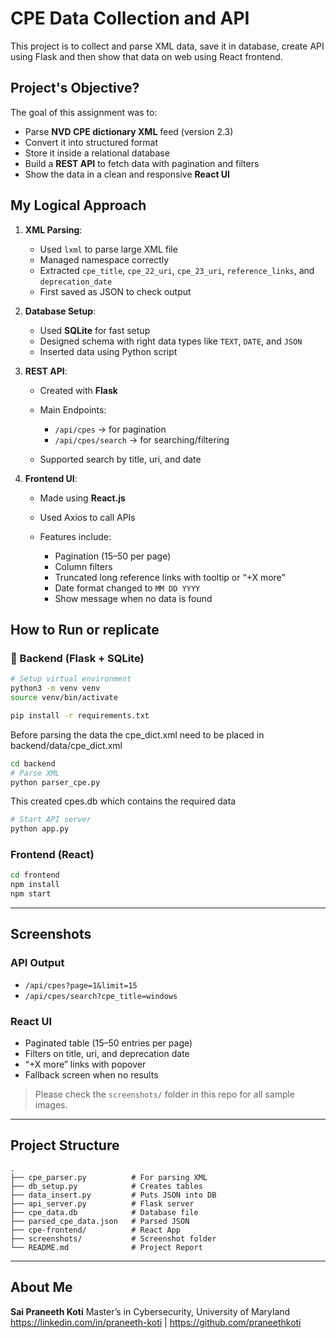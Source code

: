 #  CPE Data Collection and API
This project is to collect and parse XML data, save it in database, create API using Flask and then show that data on web using React frontend.


## Project's Objective?

The goal of this assignment was to:

* Parse **NVD CPE dictionary XML** feed (version 2.3)
* Convert it into structured format
* Store it inside a relational database
* Build a **REST API** to fetch data with pagination and filters
* Show the data in a clean and responsive **React UI**


## My Logical Approach

1. **XML Parsing**:

   * Used `lxml` to parse large XML file
   * Managed namespace correctly
   * Extracted `cpe_title`, `cpe_22_uri`, `cpe_23_uri`, `reference_links`, and `deprecation_date`
   * First saved as JSON to check output

2. **Database Setup**:

   * Used **SQLite** for fast setup
   * Designed schema with right data types like `TEXT`, `DATE`, and `JSON`
   * Inserted data using Python script

3. **REST API**:

   * Created with **Flask**
   * Main Endpoints:

     * `/api/cpes` → for pagination
     * `/api/cpes/search` → for searching/filtering
   * Supported search by title, uri, and date

4. **Frontend UI**:

   * Made using **React.js**
   * Used Axios to call APIs
   * Features include:

     * Pagination (15–50 per page)
     * Column filters
     * Truncated long reference links with tooltip or “+X more”
     * Date format changed to `MM DD YYYY`
     * Show message when no data is found




## How to Run or replicate

### 🔧 Backend (Flask + SQLite)

```bash
# Setup virtual environment
python3 -m venv venv
source venv/bin/activate

pip install -r requirements.txt
```
Before parsing the data the cpe_dict.xml need to be placed in backend/data/cpe_dict.xml
```bash
cd backend
# Parse XML
python parser_cpe.py
```
This created cpes.db which contains the required data

```bash
# Start API server
python app.py
```

### Frontend (React)

```bash
cd frontend
npm install
npm start
```

---

## Screenshots

### API Output

* `/api/cpes?page=1&limit=15`
* `/api/cpes/search?cpe_title=windows`

### React UI

* Paginated table (15–50 entries per page)
* Filters on title, uri, and deprecation date
* “+X more” links with popover
* Fallback screen when no results

> Please check the `screenshots/` folder in this repo for all sample images.

---

## Project Structure

```
.
├── cpe_parser.py          # For parsing XML
├── db_setup.py            # Creates tables
├── data_insert.py         # Puts JSON into DB
├── api_server.py          # Flask server
├── cpe_data.db            # Database file
├── parsed_cpe_data.json   # Parsed JSON
├── cpe-frontend/          # React App
├── screenshots/           # Screenshot folder
└── README.md              # Project Report
```

---

## About Me

**Sai Praneeth Koti**
Master’s in Cybersecurity, University of Maryland
https://linkedin.com/in/praneeth-koti | https://github.com/praneethkoti
